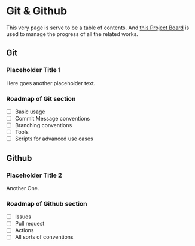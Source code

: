 # Git & Github

This very page is serve to be a table of contents. And [this Project Board](https://github.com/pomodorozhong/personal-research/projects/2?fullscreen=true) is used to manage the progress of all the related works.

## Git

### Placeholder Title 1

Here goes another placeholder text.

### Roadmap of Git section

- [ ] Basic usage
- [ ] Commit Message conventions
- [ ] Branching conventions
- [ ] Tools
- [ ] Scripts for advanced use cases

## Github

### Placeholder Title 2

Another One.

### Roadmap of Github section

- [ ] Issues
- [ ] Pull request
- [ ] Actions
- [ ] All sorts of conventions
